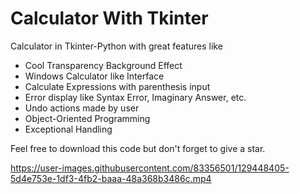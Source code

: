 # Calculator With Tkinter
Calculator in Tkinter-Python with great features like  
- Cool Transparency Background Effect
- Windows Calculator like Interface
- Calculate Expressions with parenthesis input
- Error display like Syntax Error, Imaginary Answer, etc.
- Undo actions made by user
- Object-Oriented Programming
- Exceptional Handling

Feel free to download this code but don't  forget to give a star.

https://user-images.githubusercontent.com/83356501/129448405-5d4e753e-1df3-4fb2-baaa-48a368b3486c.mp4

